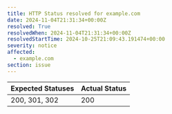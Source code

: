 ```yaml
---
title: HTTP Status resolved for example.com
date: 2024-11-04T21:31:34+00:00Z
resolved: True
resolvedWhen: 2024-11-04T21:31:34+00:00Z
resolvedStartTime: 2024-10-25T21:09:43.191474+00:00
severity: notice
affected:
  - example.com
section: issue
---
```


| Expected Statuses | Actual Status  |
|-------------------|----------------|
| 200, 301, 302 | 200 |
